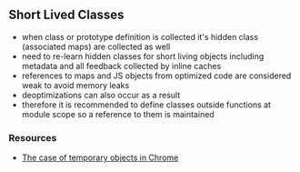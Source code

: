 ## Short Lived Classes

- when class or prototype definition is collected it's hidden class (associated maps) are
  collected as well
- need to re-learn hidden classes for short living objects including metadata and all feedback
  collected by inline caches
- references to maps and JS objects from optimized code are considered weak to avoid memory
  leaks
- deoptimizations can also occur as a result
- therefore it is recommended to define classes outside functions at module scope so a
  reference to them is maintained 

### Resources

- [The case of temporary objects in Chrome](http://benediktmeurer.de/2016/10/11/the-case-of-temporary-objects-in-chrome/)
